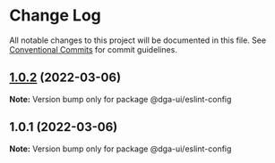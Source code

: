 # Change Log

All notable changes to this project will be documented in this file.
See [Conventional Commits](https://conventionalcommits.org) for commit guidelines.

## [1.0.2](https://github.com/dganet/dga-ui/compare/@dga-ui/eslint-config@1.0.1...@dga-ui/eslint-config@1.0.2) (2022-03-06)

**Note:** Version bump only for package @dga-ui/eslint-config





## 1.0.1 (2022-03-06)

**Note:** Version bump only for package @dga-ui/eslint-config

